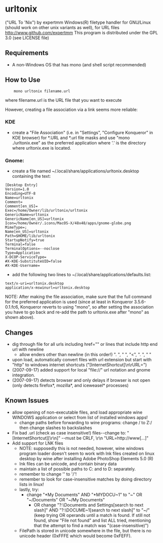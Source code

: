 # urltonix
("URL To 'Nix")
by expertmm
Windows(R) filetype handler for GNU/Linux (should work on other unix variants as well), for URL files
http://www.github.com/expertmm
This program is distributed under the GPL 3.0 (see LICENSE file)

## Requirements
* A non-Windows OS that has mono (and shell script recommended)

## How to Use
```
    mono urltonix filename.url
```
where filename.url is the URL file that you want to execute

However, creating a file association via a link seems more reliable:

### KDE
* create a \"File Association\" (i.e. in \"Settings\", \"Configure Konqueror\" in KDE browser) 
for *.URL and *.url file masks and use \"mono ./urltonix.exe\"
as the preferred application where '.' is the directory
where urltonix.exe is located.

### Gnome:
* create a file named ~/.local/share/applications/urltonix.desktop containing the text:
```
[Desktop Entry]
Version=1.0
Encoding=UTF-8
Name=urltonix
Comment=
Comment[en_US]=
Exec=/home/Owner/lib/urltonix/urltonix
GenericName=urltonix
GenericName[en_US]=urltonix
Icon=/home/Owner/.icons/MacOS-X/48x48/apps/gnome-globe.png
MimeType=;
Name[en_US]=urltonix
Path=$HOME/lib/urltonix
StartupNotify=true
Terminal=false
TerminalOptions=--noclose
Type=Application
X-DCOP-ServiceType=
#X-KDE-SubstituteUID=false
#X-KDE-Username=
```
* add the following two lines to ~/.local/share/applications/defaults.list:
```
text/x-uri=urltonix.desktop
application/x-mswinurl=urltonix.desktop
```

NOTE:
After making the file association, make sure that
the full command for the preferred application is used
(since at least in Konqueror 3.5.6-0.1.fc6, Konqueror reverts to using \"mono\",
so after setting the association you have to go back and re-add
the path to urltonix.exe after \"mono\" as shown above).


## Changes
* dig through file for all urls including href="" or lines that include http end url with newline
	* allow enders other than newline (in this order!) ". ", " ", "<", ".&nbsp;", "&nbsp;"
* upon load, automatically convert files with url extension but start with "http" to windows internet shortcuts ("[InternetShortcut]\n\rURL=")
* (2007-09-17) added support for local "file://" url notation and gnome integration.
* (2007-09-17) detects browser and only delays if browser is not open (only detects firefox*, mozilla*, and iceweasel* processes)


## Known Issues
* allow opening of non-executable files, and load appropriate wine WINDOWS application or select from list of installed windows apps!
    * change paths before forwarding to wine programs: change / to Z:/ then change slashes to backslashes
* Fix bad .url (check as case insensitive!) files--change to:
	"[InternetShortcut][\r\n]" --must be CRLF, \r\n
	"URL=http://www[...]"
* Add support for LNK files
    * NOTE: supposedly this is not needed, however, wine windows program loader doesn't seem to work with lnk files created on linux desktop by wine after installing Adobe PhotoShop Elements 5.0 (R)
	* lnk files can be unicode, and contain binary data
	* maintain a list of possible paths to C: and to D: separately.
	* remember to change '\' to '/'!
	* remember to look for case-insensitive matches by doing directory lists in linux!
	* lastly, try:
		* change "*My Documents" AND "*MYDOCU~1" to "~" OR "~/Documents" OR "~/My Documents"
			* OR change "?:\Documents and Settings\[search to next slash]\"
			           AND "?:\DOCUME~1\[search to next slash]\"
			    to "~/"
		(keep trying OR operands until a match is found.  If still not found, show "File not found" and list ALL tried, mentioning that the attempt to find a match was "(case-insensitive)")
	* FilePath is stored in unicode somewhere in the file, but there is no unicode header (0xFFFE which would become 0xFEFF). 
